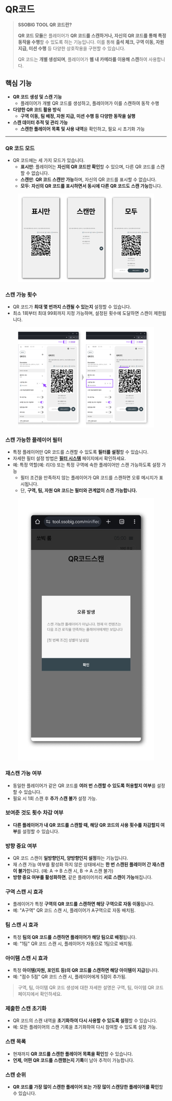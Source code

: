 # QR코드

> **SSOBIG TOOL QR 코드란?**
>
> **QR 코드 모듈**은 플레이어가 **QR 코드를 스캔하거나, 자신의 QR 코드를 통해 특정 동작을 수행**할 수 있도록 하는 기능입니다. 이를 통해 **출석 체크, 구역 이동, 자원 지급, 미션 수행** 등 다양한 상호작용을 구현할 수 있습니다.
>
> QR 코드는 **개별 생성되며**, 플레이어가 **웹 내 카메라를 이용해 스캔**하여 사용합니다.

## **핵심 기능**

* **QR 코드 생성 및 스캔 기능**
  * 플레이어가 개별 QR 코드를 생성하고, 플레이어가 이를 스캔하여 동작 수행
* **다양한 QR 코드 활용 방식**
  * **구역 이동, 팀 배정, 자원 지급, 미션 수행 등 다양한 동작을 실행**
* **스캔 데이터 추적 및 관리 가능**
  * **스캔한 플레이어 목록 및 사용 내역**을 확인하고, 필요 시 초기화 가능

***

### **QR 코드 모드**

* QR 코드에는 세 가지 모드가 있습니다.
  * **표시만**: 플레이어는 **자신의 QR 코드만 확인**할 수 있으며, 다른 QR 코드를 스캔할 수 없습니다.
  * **스캔만**: **QR 코드 스캔만 가능**하며, 자신의 QR 코드를 표시할 수 없습니다.
  * **모두**: **자신의 QR 코드를 표시하면서 동시에 다른 QR 코드도 스캔 가능**합니다.



<figure><img src="../../.gitbook/assets/QR 코드 1.png" alt=""><figcaption></figcaption></figure>

### **스캔 가능 횟수**

* QR 코드가 **최대 몇 번까지 스캔될 수 있는지** 설정할 수 있습니다.
* 최소 1회부터 최대 99회까지 지정 가능하며, 설정된 횟수에 도달하면 스캔이 제한됩니다.



<figure><img src="../../.gitbook/assets/QR 코드 2.png" alt=""><figcaption></figcaption></figure>

### **스캔 가능한 플레이어 필터**

* 특정 플레이어만 QR 코드를 스캔할 수 있도록 **필터를 설정**할 수 있습니다.
* 자세한 필터 설정 방법은 [**필터 시스템**](../../undefined-2/undefined-4.md) 페이지에서 확인하세요.
* 예: 특정 역할(예: 리더) 또는 특정 구역에 속한 플레이어만 스캔 가능하도록 설정 가능
  * 필터 조건을 만족하지 않는 플레이어가 QR 코드를 스캔하면 오류 메시지가 표시됩니다.
  * 단, **구역, 팀, 자원 QR 코드는 필터와 관계없이 스캔 가능합니다.**

<figure><img src="../../.gitbook/assets/QR 코드 3.png" alt=""><figcaption></figcaption></figure>



### **재스캔 가능 여부**

* 동일한 플레이어가 같은 QR 코드를 **여러 번 스캔할 수 있도록 허용할지 여부**를 설정할 수 있습니다.
* 필요 시 1회 스캔 후 **추가 스캔 불가** 설정 가능.

### **보여준 것도 횟수 차감 여부**

* **다른 플레이어가 내 QR 코드를 스캔할 때, 해당 QR 코드의 사용 횟수를 차감할지 여부**를 설정할 수 있습니다.

### **방향 중요 여부**

* QR 코드 스캔이 **일방향인지, 양방향인지 설정**하는 기능입니다.
* 재 스캔 가능 여부를 활성화  하지 않은 상태에서는 **한 번 스캔된 플레이어 간 재스캔이 불가**합니다. (예: A → B 스캔 시, B → A 스캔 불가)
* **방향 중요 여부를 활성화하면**, 같은 플레이어끼리 **서로 스캔이 가능**해집니다.

### **구역 스캔 시 효과**

* 플레이어가 특정 **구역의 QR 코드를 스캔하면 해당 구역으로 자동 이동**됩니다.
* 예: "A구역" QR 코드 스캔 시, 플레이어가 A구역으로 자동 배치됨.

### **팀 스캔 시 효과**

* 특정 **팀의 QR 코드를 스캔하면 플레이어가 해당 팀으로 배정**됩니다.
* 예: "1팀" QR 코드 스캔 시, 플레이어가 자동으로 1팀으로 배치됨.

### **아이템 스캔 시 효과**

* 특정 **아이템(자원, 포인트 등)의 QR 코드를 스캔하면 해당 아이템이 지급**됩니다.
* 예: "점수 5점" QR 코드 스캔 시, 플레이어에게 5점이 추가됨.

> 구역, 팀, 아이템 QR 코드 생성에 대한 자세한 설명은 구역, 팀, 아이템 QR 코드 페이지에서 확인하세요.

### **제출한 스캔 초기화**

* QR 코드의 스캔 내역을 **초기화하여 다시 사용할 수 있도록 설정**할 수 있습니다.
* 예: 모든 플레이어의 스캔 기록을 초기화하여 다시 참여할 수 있도록 설정 가능.

### **스캔 목록**

* 현재까지 **QR 코드를 스캔한 플레이어 목록을 확인**할 수 있습니다.
* **언제, 어떤 QR 코드를 스캔했는지 기록**이 남아 추적이 가능합니다.

### **스캔 순위**

* **QR 코드를 가장 많이 스캔한 플레이어 또는 가장 많이 스캔당한 플레이어를 확인**할 수 있습니다.
